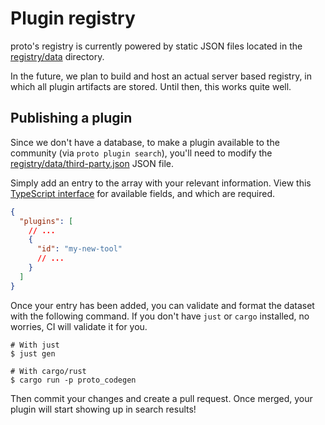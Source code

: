 # Plugin registry

proto's registry is currently powered by static JSON files located in the [registry/data](./data) directory.

In the future, we plan to build and host an actual server based registry, in which all plugin artifacts are stored. Until then, this works quite well.

## Publishing a plugin

Since we don't have a database, to make a plugin available to the community (via `proto plugin search`), you'll need to modify the [registry/data/third-party.json](./data/third-party.json) JSON file.

Simply add an entry to the array with your relevant information. View this [TypeScript interface](https://github.com/moonrepo/moon/blob/master/website/src/data/proto-tools.tsx) for available fields, and which are required.

```json
{
  "plugins": [
    // ...
    {
      "id": "my-new-tool"
      // ...
    }
  ]
}
```

Once your entry has been added, you can validate and format the dataset with the following command. If you don't have `just` or `cargo` installed, no worries, CI will validate it for you.

```
# With just
$ just gen

# With cargo/rust
$ cargo run -p proto_codegen
```

Then commit your changes and create a pull request. Once merged, your plugin will start showing up in search results!
